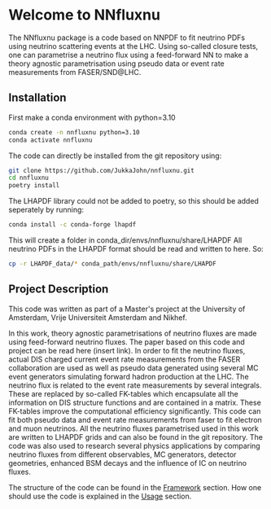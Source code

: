 # Welcome to NNfluxnu

The NNfluxnu package is a code based on NNPDF to fit neutrino PDFs using neutrino scattering events at the LHC. Using so-called closure tests, one can parametrise a neutrino flux using a feed-forward NN to make a theory agnostic parametrisation using pseudo data or event rate measurements from FASER/SND@LHC. 

## Installation
First make a conda environment with python=3.10
```bash
conda create -n nnfluxnu python=3.10
conda activate nnfluxnu
```
The code can directly be installed from the git repository using:
```bash
git clone https://github.com/JukkaJohn/nnfluxnu.git
cd nnfluxnu
poetry install
```
The LHAPDF library could not be added to poetry, so this should be added seperately by running:
```bash
conda install -c conda-forge lhapdf
```
This will create a folder in conda_dir/envs/nnfluxnu/share/LHAPDF
All neutrino PDFs in the LHAPDF format should be read and written to here.
So:
```bash
cp -r LHAPDF_data/* conda_path/envs/nnfluxnu/share/LHAPDF
```    

<!-- * `mkdocs new [dir-name]` - Create a new project.
* `mkdocs serve` - Start the live-reloading docs server.
* `mkdocs build` - Build the documentation site.
* `mkdocs -h` - Print help message and exit. -->



## Project Description
This code was written as part of a Master's project at the University of Amsterdam, Vrije Universiteit Amsterdam and Nikhef. 

In this work, theory agnostic parametrisations of neutrino fluxes are made using feed-forward neutrino fluxes. The paper based on this code and project can be read here (insert link). In order to fit the neutrino fluxes, actual DIS charged current event rate measurements from the FASER collaboration are used as well as pseudo data generated using several MC event generators simulating forward hadron production at the LHC. The neutrino flux is related to the event rate measurements by several integrals. These are replaced by so-called FK-tables which encapsulate all the information on DIS structure functions and are contained in a matrix. These FK-tables improve the computational efficiency significantly. This code can fit both pseudo data and event rate measurements from faser to fit electron and muon neutrinos. All the neutrino fluxes parametrised used in this work are written to LHAPDF grids and can also be found in the git repository. The code was also used to research several physics applications by comparing neutrino fluxes from different observables, MC generators, detector geometries, enhanced BSM decays and the influence of IC on neutrino fluxes. 

The structure of the code can be found in the [Framework](framework.md) section. How one should use the code is explained in the [Usage](usage.md) section. 